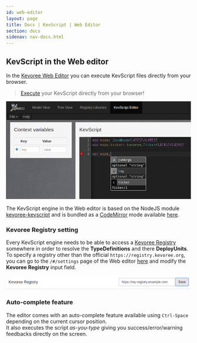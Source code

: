 ```yaml
---
id: web-editor
layout: page
title: Docs | KevScript | Web Editor
section: docs
sidenav: nav-docs.html
---
```

## KevScript in the Web editor
In the [Kevoree Web Editor](http://editor.kevoree.org/#/kevscript) you can execute KevScript files directly from your browser.  

> <a href="http://editor.kevoree.org/#/kevscript" target="\_blank">Execute</a> your KevScript directly from your browser!

![WebEditor KevScript engine with auto-complete](/images/docs/kevscript/hint.png)

The KevScript engine in the Web editor is based on the NodeJS module [kevoree-kevscript](https://github.com/kevoree/kevoree-js-kevscript) and is bundled as a [CodeMirror](https://codemirror.net/) mode available [here](https://github.com/kevoree/cm-kevscript).  

### Kevoree Registry setting
Every KevScript engine needs to be able to access a [Kevoree Registry](/docs/registry/purpose.html) somewhere in order to resolve the **TypeDefinitions** and there **DeployUnits**.  
To specify a registry other than the official `https://registry.kevoree.org`, you can go to the `/#/settings` page of the Web editor [here](http://editor.kevoree.org/#/settings) and modify the **Kevoree Registry** input field.

![WebEditor Registry url setting](/images/docs/kevscript/registry_url.png)

### Auto-complete feature
The editor comes with an auto-complete feature available using `Ctrl-Space` depending on the current cursor position.  
It also executes the script *as-you-type* giving you success/error/warning feedbacks directly on the screen.
